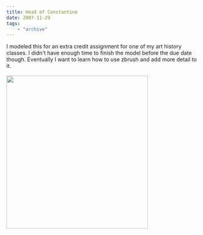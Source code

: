 ```yaml
---
title: Head of Constantine
date: 2007-11-29
tags: 
    - "archive"
---
```

I modeled this for an extra credit assignment for one of my art history classes. I didn't have enough time to finish the model before the due date though. Eventually I want to learn how to use zbrush and add more detail to it.<br /><br /><a onblur="try {parent.deselectBloggerImageGracefully();} catch(e) {}" href="http://3.bp.blogspot.com/_zdYMSK7YuAA/Sare1AkCW9I/AAAAAAAAFFQ/odQpONFBi88/s1600-h/constentine_web_full.jpg"><img style="float:left; margin:0 10px 10px 0;cursor:pointer; cursor:hand;width: 370px; height: 400px;" src="http://3.bp.blogspot.com/_zdYMSK7YuAA/Sare1AkCW9I/AAAAAAAAFFQ/odQpONFBi88/s400/constentine_web_full.jpg" border="0" alt="" id="BLOGGER_PHOTO_ID_5308300113075133394" /></a>
